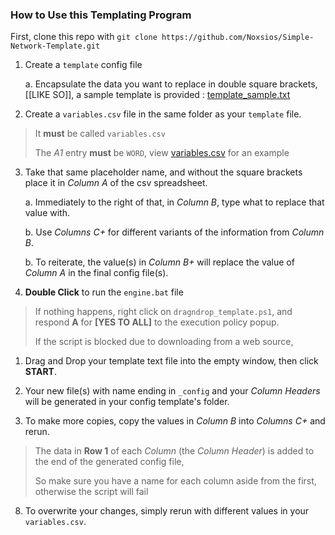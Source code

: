 ### How to Use this Templating Program

First, clone this repo with `git clone https://github.com/Noxsios/Simple-Network-Template.git `

1. Create a `template` config file
   
    a. Encapsulate the data you want to replace in double square brackets, [[LIKE SO]], a sample template is provided : [template_sample.txt](https://github.com/Noxsios/Simple-Network-Template/blob/master/sample/template_sample.txt)

2. Create a `variables.csv` file in the same folder as your `template` file.

> It **must** be called `variables.csv`
>
> The *A1* entry **must** be `WORD`, view [variables.csv](https://github.com/Noxsios/Simple-Network-Template/blob/master/sample/variables.csv) for an example

3. Take that same placeholder name, and without the square brackets place it in *Column A* of the csv spreadsheet.
   
    a. Immediately to the right of that, in *Column B*, type what to replace that value with.
    
    b. Use *Columns C+* for different variants of the information from *Column B*.

    b. To reiterate, the value(s) in *Column B+* will replace the value of *Column A* in the final config file(s).

4. **Double Click** to run the `engine.bat` file

> If nothing happens, right click on `dragndrop_template.ps1`, and respond **A** for **[YES TO ALL]** to the execution policy popup.
>
> If the script is blocked due to downloading from a web source, 

1. Drag and Drop your template text file into the empty window, then click **START**.

2. Your new file(s) with name ending in `_config` and your *Column Headers* will be generated in your config template's folder.

3. To make more copies, copy the values in *Column B* into *Columns C+* and rerun.

> The data in **Row 1** of each *Column* (the *Column Header*) is added to the end of the generated config file,
> 
> So make sure you have a name for each column aside from the first, otherwise the script will fail 

8. To overwrite your changes, simply rerun with different values in your `variables.csv`.
